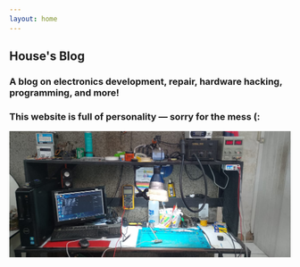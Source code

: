 ```yaml
---
layout: home
---
```


## House's Blog

### A blog on electronics development, repair, hardware hacking, programming, and more!

### This website is full of personality — sorry for the mess (:

![Picture of my lab](/post-img/lab.jpg)